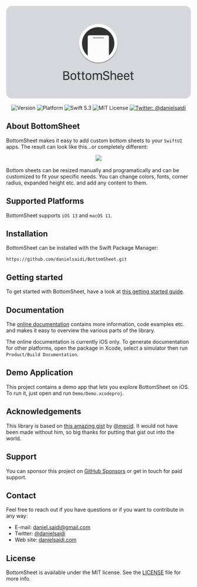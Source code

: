 <p align="center">
    <img src ="Resources/Logo.png" alt="BottomSheet" title="BottomSheet Logo" width=600 />
</p>

<p align="center">
    <img src="https://img.shields.io/github/v/release/danielsaidi/BottomSheet?color=%2300550&sort=semver" alt="Version" />
    <img src="https://img.shields.io/cocoapods/p/DSBottomSheet.svg?style=flat" alt="Platform" />
    <img src="https://img.shields.io/badge/Swift-5.3-orange.svg" alt="Swift 5.3" />
    <img src="https://img.shields.io/github/license/danielsaidi/BottomSheet" alt="MIT License" />
    <a href="https://twitter.com/danielsaidi">
        <img src="https://img.shields.io/badge/contact-@danielsaidi-blue.svg?style=flat" alt="Twitter: @danielsaidi" />
    </a>
</p>


## About BottomSheet

BottomSheet makes it easy to add custom bottom sheets to your `SwiftUI` apps. The result can look like this...or completely different:

<p align="center">
    <img src="Resources/Demo.gif" width=300 />
</p>

Bottom sheets can be resized manually and programatically and can be customized to fit your specific needs. You can change colors, fonts, corner radius, expanded height etc. and add any content to them.



## Supported Platforms

BottomSheet supports `iOS 13` and `macOS 11`.



## Installation

BottomSheet can be installed with the Swift Package Manager:

```
https://github.com/danielsaidi/BottomSheet.git
```



## Getting started

To get started with BottomSheet, have a look at [this getting started guide][GettingStarted].



## Documentation

The [online documentation][Documentation] contains more information, code examples etc. and makes it easy to overview the various parts of the library.

The online documentation is currently iOS only. To generate documentation for other platforms, open the package in Xcode, select a simulator then run `Product/Build Documentation`. 



## Demo Application

This project contains a demo app that lets you explore BottomSheet on iOS. To run it, just open and run `Demo/Demo.xcodeproj`.



## Acknowledgements

This library is based on [this amazing gist][MecidGist] by [@mecid][Mecid]. It would not have been made without him, so big thanks for putting that gist out into the world.



## Support

You can sponsor this project on [GitHub Sponsors][Sponsors] or get in touch for paid support. 



## Contact

Feel free to reach out if you have questions or if you want to contribute in any way:

* E-mail: [daniel.saidi@gmail.com][Email]
* Twitter: [@danielsaidi][Twitter]
* Web site: [danielsaidi.com][Website]



## License

BottomSheet is available under the MIT license. See the [LICENSE][License] file for more info.


[Email]: mailto:daniel.saidi@gmail.com
[Twitter]: http://www.twitter.com/danielsaidi
[Website]: http://www.danielsaidi.com
[Sponsors]: https://github.com/sponsors/danielsaidi

[Documentation]: https://danielsaidi.github.io/BottomSheet/documentation/bottomsheet/
[GettingStarted]: https://github.com/danielsaidi/BottomSheet/blob/master/Readmes/Getting-Started.md
[License]: https://github.com/danielsaidi/BottomSheet/blob/master/LICENSE

[Mecid]: http://www.twitter.com/mecid
[MecidGist]: https://gist.github.com/mecid/78eab34d05498d6c60ae0f162bfd81ee
